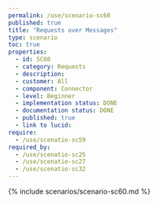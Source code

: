 ```yaml
---
permalink: /use/scenario-sc60
published: true
title: "Requests over Messages"
type: scenario
toc: true
properties:
  - id: SC60
  - category: Requests
  - description:
  - customer: All
  - component: Connector
  - level: Beginner
  - implementation status: DONE
  - documentation status: DONE
  - published: true
  - link to lucid:
require:
  - /use/scenatio-sc59
required_by:
  - /use/scenatio-sc25
  - /use/scenatio-sc27
  - /use/scenatio-sc32
---
```


{% include scenarios/scenario-sc60.md %}
